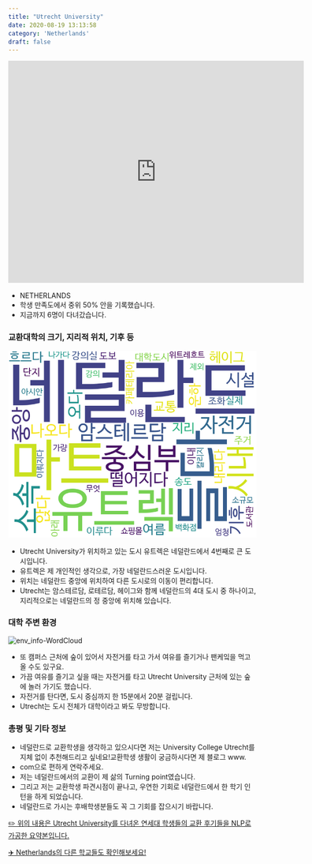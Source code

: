 ```yaml
---
title: "Utrecht University"
date: 2020-08-19 13:13:58
category: 'Netherlands'
draft: false
---
```


<iframe
width="600"
height="450"
frameborder="0" style="border:0"
src="https://www.google.com/maps/embed/v1/place?key=AIzaSyC9e1AME-pVmWC4hBpFdu5S4dKzyepa3HQ&q=Utrecht+University&center=52.0851825,5.1757062000000005&zoom=14" allowfullscreen>
</iframe>

* NETHERLANDS
* 학생 만족도에서 중위 50% 안을 기록했습니다.
* 지금까지 6명이 다녀갔습니다. 

### 교환대학의 크기, 지리적 위치, 기후 등

![gen_info-WordCloud](../univ_wordclouds_okt/gen_info/NL000011_gen_info_okt.png)

* Utrecht University가 위치하고 있는 도시 유트렉은 네덜란드에서 4번째로 큰 도시입니다.
* 유트렉은 제 개인적인 생각으로, 가장 네덜란드스러운 도시입니다.
* 위치는 네덜란드 중앙에 위치하여 다른 도시로의 이동이 편리합니다.
* Utrecht는 암스테르담, 로테르담, 헤이그와 함께 네덜란드의 4대 도시 중 하나이고, 지리적으로는 네덜란드의 정 중앙에 위치해 있습니다.


### 대학 주변 환경

![env_info-WordCloud](../univ_wordclouds_okt/env_info/NL000011_env_info_okt.png)

* 또 캠퍼스 근처에 숲이 있어서 자전거를 타고 가서 여유를 즐기거나 팬케잌을 먹고 올 수도 있구요.
* 가끔 여유를 즐기고 싶을 때는 자전거를 타고 Utrecht University 근처에 있는 숲에 놀러 가기도 했습니다.
* 자전거를 탄다면, 도시 중심까지 한 15분에서 20분 걸립니다.
* Utrecht는 도시 전체가 대학이라고 봐도 무방합니다.


### 총평 및 기타 정보 
* 네덜란드로 교환학생을 생각하고 있으시다면 저는 University College Utrecht를 지체 없이 추천해드리고 싶네요!교환학생 생활이 궁금하시다면 제 블로그 www.
* com으로 편하게 연락주세요.
* 저는 네덜란드에서의 교환이 제 삶의 Turning point였습니다.
* 그리고 저는 교환학생 파견시점이 끝나고, 우연한 기회로 네덜란드에서 한 학기 인턴을 하게 되었습니다.
* 네덜란드로 가시는 후배학생분들도 꼭 그 기회를 잡으시기 바랍니다.


[✏️ 위의 내용은 Utrecht University를 다녀온 연세대 학생들의 교환 후기들을 NLP로 가공한 요약본입니다.](http://oia.yonsei.ac.kr/partner/expReport.asp?ucode=NL000011&bgbn=A)

[✈️ Netherlands의 다른 학교들도 확인해보세요!](https://yonsei-exchange.netlify.app/?category=Netherlands)
